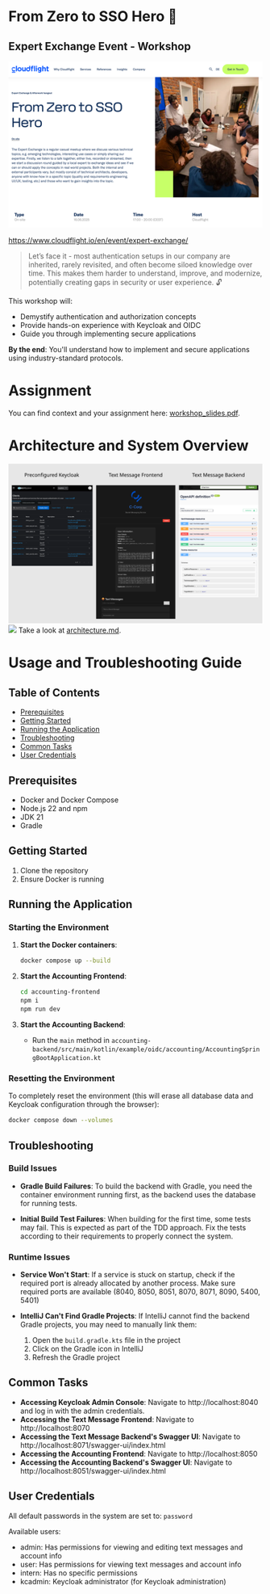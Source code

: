 
# From Zero to SSO Hero 🦸
## Expert Exchange Event - Workshop
![Expert Exchange Invite](docs/pictures/expert_exchange_event.png)

https://www.cloudflight.io/en/event/expert-exchange/

> Let’s face it - most authentication setups in our company are inherited, rarely revisited, and often become siloed knowledge over time. This makes them harder to understand, improve, and modernize, potentially creating gaps in security or user experience. 🔓

This workshop will:
- Demystify authentication and authorization concepts
- Provide hands-on experience with Keycloak and OIDC
- Guide you through implementing secure applications

**By the end**: You'll understand how to implement and secure applications using industry-standard protocols.

# Assignment

You can find context and your assignment here: [workshop_slides.pdf](docs/workshop_slides.pdf).

# Architecture and System Overview

![Already Configured Apps](docs/pictures/user_interfaces_overview.png)
[![](https://mermaid.ink/img/pako:eNqdV2tzokgU_StdTM1WpgoNICgyVVtFkJm48ZEVUrOzmg8NNEipQDVNEjeV_77digKCMTN8wT59-xzuuf3ylXNjD3Ea56_jZ3cJMQGj2SIC9Pn8GbRaLfBgmTMLXI3MbzYwpqOH8YQHumFPZ8C61e_NLyxoPyDNnADDZAkeUoRTMAePe5w9XoiRS8I4AvZNgUJvE0ZXc529Hr8UeEYJruaMpoyGEUGYhg9373LPys2Z7gxQIUORt4gq6dyZP43RVL8Df4DBDbgyzIltzvLEmnIZ6mMwH3ooIiHZ0kG666I0BWMYwQBtKHwxyRXauusYruYFxJ67HK6iDUrBhlRj7mNMNKAKslDgj3U9zzmjSBM_JUxJgJH196hJSJE7Uk2obqxl68adOQDWT8s2x3TGzIbfb-2qs8cBtvmPDcamZenfzXzEie82pZjb6IWAMXWBeg2sbUrQ5qLdhI7x0UnqFaJvOKYziCVQDvmBHKAnSbPVvWarmZbzrtYNdFc1qZlp2UC_H57REs9q1Upa0frVsgrChbLqhjF9mNjDyffmGukGmNNZGmd0ykbBRwsEXbdWnxLLb1RHaa4OFXLeEfqN0ijiOaFaZUpCv1wX8UJdrId7umdZpjEzbXDDlt1kcFIai64eK0sQBhZyMSL0hZ9CF12sTprWPKvwNLo2ZpXH24NIs3l94QO7yMwc6fZwOrFuh_dWsR3vtnfQarf-zNf3HmbnRB3dnxN1vESym4OnHCWwTJHDVQ6w4EZxEEYLDrCYVWUzzynfjTkqnI3ax-VHG7Vif7KFzOmUNuuh-1z3lNPhwGjU3WXzTkyVKnfQQZXBe1McVI52imjPOUY7x2gG5hkdjqFyDkX3gYx94RPCob8Ff_2wz-XywUg2qy8GFuuLbNcIkGcEVym4Cn26rJKEzmLk5dcKdw3TdIBox27Lc-IX4IfrtfaJ2iP5Pp8SHK-Q9knodLteN2-2nkOPLDWxrSQvX0s87KjjdYOnS_ZI9_VE5_CRhRISfR_1CqW-2u8ql5QONHxhe5n6VJXN40LR9_2-5xwV_Z7bl9UGxQPkwZTeJzHcakAGUuU7dlOaZ_T8fh3wh2meS3I8F-DQ4zSCM8RzG4Q3kDW5V0az4MiS3r0WnEZ_esiH2ZosuEX0RoclMPo3jjeHkTjOgiWn-XCd0laWeJCgQQjpJrk5QU0vJDE-gjAjsbWN3AMRtchDtPuVI9uEXZgDuhKpnhtHfhgwPMNrCi8JSVLt-pp1t4OQLDOn7cab6zT02O16-dTvXnelrgqlDur2OlDpdDzXEfuqL8mi7_UEUYLc2xv9cro5ImywQ4TTREUVd7kxoRfaVtuqpAj9nqrK_Y4sd7o8t-U0SZXagiRLck_q9QVFEinPfzs3xHanJ6iqSksmy4KiSDyHdgmP99f_3b-At_8BkRd2uw?type=png)](https://mermaid.live/edit#pako:eNqdV2tzokgU_StdTM1WpgoNICgyVVtFkJm48ZEVUrOzmg8NNEipQDVNEjeV_77digKCMTN8wT59-xzuuf3ylXNjD3Ea56_jZ3cJMQGj2SIC9Pn8GbRaLfBgmTMLXI3MbzYwpqOH8YQHumFPZ8C61e_NLyxoPyDNnADDZAkeUoRTMAePe5w9XoiRS8I4AvZNgUJvE0ZXc529Hr8UeEYJruaMpoyGEUGYhg9373LPys2Z7gxQIUORt4gq6dyZP43RVL8Df4DBDbgyzIltzvLEmnIZ6mMwH3ooIiHZ0kG666I0BWMYwQBtKHwxyRXauusYruYFxJ67HK6iDUrBhlRj7mNMNKAKslDgj3U9zzmjSBM_JUxJgJH196hJSJE7Uk2obqxl68adOQDWT8s2x3TGzIbfb-2qs8cBtvmPDcamZenfzXzEie82pZjb6IWAMXWBeg2sbUrQ5qLdhI7x0UnqFaJvOKYziCVQDvmBHKAnSbPVvWarmZbzrtYNdFc1qZlp2UC_H57REs9q1Upa0frVsgrChbLqhjF9mNjDyffmGukGmNNZGmd0ykbBRwsEXbdWnxLLb1RHaa4OFXLeEfqN0ijiOaFaZUpCv1wX8UJdrId7umdZpjEzbXDDlt1kcFIai64eK0sQBhZyMSL0hZ9CF12sTprWPKvwNLo2ZpXH24NIs3l94QO7yMwc6fZwOrFuh_dWsR3vtnfQarf-zNf3HmbnRB3dnxN1vESym4OnHCWwTJHDVQ6w4EZxEEYLDrCYVWUzzynfjTkqnI3ax-VHG7Vif7KFzOmUNuuh-1z3lNPhwGjU3WXzTkyVKnfQQZXBe1McVI52imjPOUY7x2gG5hkdjqFyDkX3gYx94RPCob8Ff_2wz-XywUg2qy8GFuuLbNcIkGcEVym4Cn26rJKEzmLk5dcKdw3TdIBox27Lc-IX4IfrtfaJ2iP5Pp8SHK-Q9knodLteN2-2nkOPLDWxrSQvX0s87KjjdYOnS_ZI9_VE5_CRhRISfR_1CqW-2u8ql5QONHxhe5n6VJXN40LR9_2-5xwV_Z7bl9UGxQPkwZTeJzHcakAGUuU7dlOaZ_T8fh3wh2meS3I8F-DQ4zSCM8RzG4Q3kDW5V0az4MiS3r0WnEZ_esiH2ZosuEX0RoclMPo3jjeHkTjOgiWn-XCd0laWeJCgQQjpJrk5QU0vJDE-gjAjsbWN3AMRtchDtPuVI9uEXZgDuhKpnhtHfhgwPMNrCi8JSVLt-pp1t4OQLDOn7cab6zT02O16-dTvXnelrgqlDur2OlDpdDzXEfuqL8mi7_UEUYLc2xv9cro5ImywQ4TTREUVd7kxoRfaVtuqpAj9nqrK_Y4sd7o8t-U0SZXagiRLck_q9QVFEinPfzs3xHanJ6iqSksmy4KiSDyHdgmP99f_3b-At_8BkRd2uw)
Take a look at [architecture.md](docs/architecture.md).

# Usage and Troubleshooting Guide

## Table of Contents
- [Prerequisites](#prerequisites)
- [Getting Started](#getting-started)
- [Running the Application](#running-the-application)
- [Troubleshooting](#troubleshooting)
- [Common Tasks](#common-tasks)
- [User Credentials](#user-credentials)

## Prerequisites

- Docker and Docker Compose
- Node.js 22 and npm
- JDK 21
- Gradle

## Getting Started

1. Clone the repository
2. Ensure Docker is running

## Running the Application

### Starting the Environment

1. **Start the Docker containers**:
   ```bash
   docker compose up --build
   ```

2. **Start the Accounting Frontend**:
   ```bash
   cd accounting-frontend
   npm i
   npm run dev
   ```

3. **Start the Accounting Backend**:
   - Run the `main` method in `accounting-backend/src/main/kotlin/example/oidc/accounting/AccountingSpringBootApplication.kt`

### Resetting the Environment

To completely reset the environment (this will erase all database data and Keycloak configuration through the browser):
```bash
docker compose down --volumes
```

## Troubleshooting

### Build Issues

- **Gradle Build Failures**: To build the backend with Gradle, you need the container environment running first, as the backend uses the database for running tests.

- **Initial Build Test Failures**: When building for the first time, some tests may fail. This is expected as part of the TDD approach. Fix the tests according to their requirements to properly connect the system.

### Runtime Issues

- **Service Won't Start**: If a service is stuck on startup, check if the required port is already allocated by another process. Make sure required ports are available (8040, 8050, 8051, 8070, 8071, 8090, 5400, 5401)

- **IntelliJ Can't Find Gradle Projects**: If IntelliJ cannot find the backend Gradle projects, you may need to manually link them:
  1. Open the `build.gradle.kts` file in the project
  2. Click on the Gradle icon in IntelliJ
  3. Refresh the Gradle project

## Common Tasks

- **Accessing Keycloak Admin Console**: Navigate to http://localhost:8040 and log in with the admin credentials.
- **Accessing the Text Message Frontend**: Navigate to http://localhost:8070
- **Accessing the Text Message Backend's Swagger UI**: Navigate to http://localhost:8071/swagger-ui/index.html
- **Accessing the Accounting Frontend**: Navigate to http://localhost:8050
- **Accessing the Accounting Backend's Swagger UI**: Navigate to http://localhost:8051/swagger-ui/index.html


## User Credentials

All default passwords in the system are set to: `password`

Available users:
- admin: Has permissions for viewing and editing text messages and account info
- user: Has permissions for viewing text messages and account info
- intern: Has no specific permissions
- kcadmin: Keycloak administrator (for Keycloak administration)
